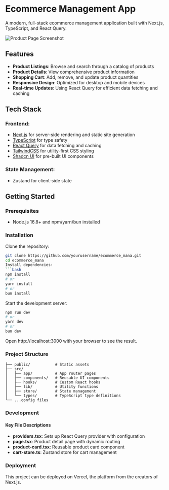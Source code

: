 # Ecommerce Management App
A modern, full-stack ecommerce management application built with Next.js, TypeScript, and React Query.

![Product Page Screenshot](./public/screenshot.png)

## Features
- **Product Listings**: Browse and search through a catalog of products
- **Product Details**: View comprehensive product information
- **Shopping Cart**: Add, remove, and update product quantities
- **Responsive Design**: Optimized for desktop and mobile devices
- **Real-time Updates**: Using React Query for efficient data fetching and caching

## Tech Stack
### Frontend:
- [Next.js](https://nextjs.org/) for server-side rendering and static site generation
- [TypeScript](https://www.typescriptlang.org/) for type safety
- [React Query](https://react-query.tanstack.com/) for data fetching and caching
- [TailwindCSS](https://tailwindcss.com/) for utility-first CSS styling
- [Shadcn UI](https://ui.shadcn.com/) for pre-built UI components

### State Management:
- Zustand for client-side state

## Getting Started

### Prerequisites
- Node.js 16.8+ and npm/yarn/bun installed

### Installation
Clone the repository:
```bash
git clone https://github.com/yourusername/ecommerce_mana.git
cd ecommerce_mana
Install dependencies:
```bash
npm install
# or
yarn install
# or
bun install
```

Start the development server:
```bash
npm run dev
# or
yarn dev
# or
bun dev
```

Open http://localhost:3000 with your browser to see the result.

### Project Structure
```
├── public/           # Static assets
├── src/
│   ├── app/          # App router pages
│   ├── components/   # Reusable UI components
│   ├── hooks/        # Custom React hooks
│   ├── lib/          # Utility functions
│   ├── store/        # State management
│   └── types/        # TypeScript type definitions
└── ...config files
```

### Development
#### Key File Descriptions
- **providers.tsx**: Sets up React Query provider with configuration
- **page.tsx**: Product detail page with dynamic routing
- **product-card.tsx**: Reusable product card component
- **cart-store.ts**: Zustand store for cart management

### Deployment
This project can be deployed on Vercel, the platform from the creators of Next.js.
